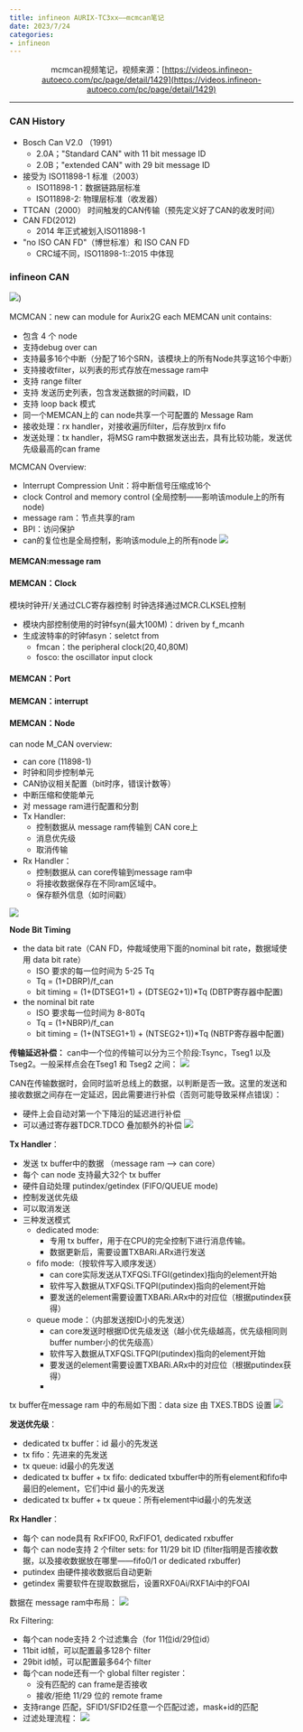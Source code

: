 ```yaml
---
title: infineon AURIX-TC3xx——mcmcan笔记
date: 2023/7/24
categories: 
- infineon
---
```


<center>

mcmcan视频笔记，视频来源：[https://videos.infineon-autoeco.com/pc/page/detail/1429](https://videos.infineon-autoeco.com/pc/page/detail/1429)

</center>

<!-- more -->

***

### CAN History

- Bosch Can V2.0 （1991）
  - 2.0A；"Standard CAN" with 11 bit message ID
  - 2.0B；"extended CAN" with 29 bit message ID
- 接受为 ISO11898-1 标准（2003）
  - ISO11898-1：数据链路层标准
  - ISO11898-2: 物理层标准（收发器）
- TTCAN（2000） 时间触发的CAN传输（预先定义好了CAN的收发时间）
- CAN FD(2012)
  - 2014 年正式被划入ISO11898-1 
- "no ISO CAN FD"（博世标准）和 ISO CAN FD
  - CRC域不同，ISO11898-1::2015 中体现

### infineon CAN

![](./AURIX-tc3xx-mcmcan/infineon-can.jpg))

MCMCAN：new can module for Aurix2G
each MEMCAN unit contains:
- 包含 4 个 node
- 支持debug over can
- 支持最多16个中断（分配了16个SRN，该模块上的所有Node共享这16个中断）
- 支持接收filter，以列表的形式存放在message ram中
- 支持 range filter
- 支持 发送历史列表，包含发送数据的时间戳，ID
- 支持 loop back 模式
- 同一个MEMCAN上的 can node共享一个可配置的 Message Ram
- 接收处理：rx handler，对接收遍历filter，后存放到rx fifo
- 发送处理：tx handler，将MSG ram中数据发送出去，具有比较功能，发送优先级最高的can frame

MCMCAN Overview:
- Interrupt Compression Unit：将中断信号压缩成16个
- clock Control and memory control (全局控制——影响该module上的所有node)
- message ram：节点共享的ram
- BPI：访问保护
- can的复位也是全局控制，影响该module上的所有node
![](./AURIX-tc3xx-mcmcan/memcan.jpg)

#### MEMCAN:message ram


#### MEMCAN：Clock
模块时钟开/关通过CLC寄存器控制
时钟选择通过MCR.CLKSEL控制
- 模块内部控制使用的时钟fsyn(最大100M)：driven by f_mcanh
- 生成波特率的时钟fasyn：seletct from
  - fmcan：the peripheral clock(20,40,80M)
  - fosco: the oscillator input clock

#### MEMCAN：Port

#### MEMCAN：interrupt


#### MEMCAN：Node
can node M_CAN overview:
- can core (11898-1)
- 时钟和同步控制单元
- CAN协议相关配置（bit时序，错误计数等）
- 中断压缩和使能单元
- 对 message ram进行配置和分割
- Tx Handler:
  - 控制数据从 message ram传输到 CAN core上
  - 消息优先级
  - 取消传输
- Rx Handler：
  - 控制数据从 can core传输到message ram中
  - 将接收数据保存在不同ram区域中。
  - 保存额外信息（如时间戳）
  
![](./AURIX-tc3xx-mcmcan/can-core.png)

**Node Bit Timing**
- the data bit rate（CAN FD，仲裁域使用下面的nominal bit rate，数据域使用 data bit rate）
  - ISO 要求的每一位时间为 5-25 Tq
  - Tq = (1+DBRP)/f_can
  - bit timing = (1+(DTSEG1+1) + (DTSEG2+1))*Tq  (DBTP寄存器中配置)
- the nominal bit rate
  - ISO 要求每一位时间为 8-80Tq
  - Tq = (1+NBRP)/f_can
  - bit timing = (1+(NTSEG1+1) + (NTSEG2+1))*Tq  (NBTP寄存器中配置)

**传输延迟补偿：**
can中一个位的传输可以分为三个阶段:Tsync，Tseg1 以及 Tseg2。一般采样点会在Tseg1 和 Tseg2 之间：
![](./AURIX-tc3xx-mcmcan/transmitter-delay-compensation1.jpg)

CAN在传输数据时，会同时监听总线上的数据，以判断是否一致。这里的发送和接收数据之间存在一定延迟，因此需要进行补偿（否则可能导致采样点错误）：
- 硬件上会自动对第一个下降沿的延迟进行补偿
- 可以通过寄存器TDCR.TDCO 叠加额外的补偿
![](./AURIX-tc3xx-mcmcan/transmitter-delay-compensation2.jpg)


**Tx Handler**：
- 发送 tx buffer中的数据 （message ram ——> can core）
- 每个 can node 支持最大32个 tx buffer
- 硬件自动处理 putindex/getindex (FIFO/QUEUE mode)
- 控制发送优先级
- 可以取消发送
- 三种发送模式
  - dedicated mode:
    - 专用 tx buffer，用于在CPU的完全控制下进行消息传输。
    - 数据更新后，需要设置TXBARi.ARx进行发送
  - fifo mode:（按软件写入顺序发送）
    - can core实际发送从TXFQSi.TFGI(getindex)指向的element开始
    - 软件写入数据从TXFQSi.TFQPI(putindex)指向的element开始
    - 要发送的element需要设置TXBARi.ARx中的对应位（根据putindex获得）
  - queue mode：（内部发送按ID小的先发送）
    - can core发送时根据ID优先级发送（越小优先级越高，优先级相同则buffer number小的优先级高）
    - 软件写入数据从TXFQSi.TFQPI(putindex)指向的element开始
    - 要发送的element需要设置TXBARi.ARx中的对应位（根据putindex获得）
    - 
tx buffer在message ram 中的布局如下图：data size 由 TXES.TBDS 设置
![](./AURIX-tc3xx-mcmcan/tx-buffer-element.png)

**发送优先级**：
 - dedicated tx buffer：id 最小的先发送
 - tx fifo：先进来的先发送
 - tx queue: id最小的先发送
 - dedicated tx buffer + tx fifo: dedicated txbuffer中的所有element和fifo中最旧的element，它们中id 最小的先发送
 - dedicated tx buffer + tx queue：所有element中id最小的先发送

**Rx Handler**：
- 每个 can node具有 RxFIFO0, RxFIFO1, dedicated rxbuffer
- 每个 can node支持 2 个filter sets: for 11/29 bit ID (filter指明是否接收数据，以及接收数据放在哪里——fifo0/1 or dedicated rxbuffer)
- putindex 由硬件接收数据后自动更新
- getindex 需要软件在提取数据后，设置RXF0Ai/RXF1Ai中的FOAI

数据在 message ram中布局：
![](./AURIX-tc3xx-mcmcan/rx-buffer-element.jpg)

Rx Filtering:
- 每个can node支持 2 个过滤集合（for 11位id/29位id）
- 11bit id帧，可以配置最多128个 filter
- 29bit id帧，可以配置最多64个 filter
- 每个can node还有一个 global filter register：
  - 没有匹配的 can frame是否接收
  - 接收/拒绝 11/29 位的 remote frame
- 支持range 匹配，SFID1/SFID2任意一个匹配过滤，mask+id的匹配
- 过滤处理流程：
![](./AURIX-tc3xx-mcmcan/filter-handing-flow.png)